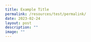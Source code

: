 ```yaml
---
title: Example Title
permalink: /resources/test/permalink/
date: 2023-02-24
layout: post
description: ""
image: ""
---
```

